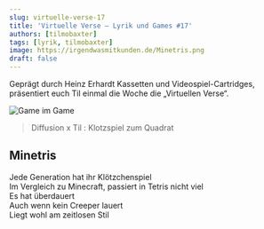 ```yaml
---
slug: virtuelle-verse-17
title: 'Virtuelle Verse – Lyrik und Games #17'
authors: [tilmobaxter]
tags: [lyrik, tilmobaxter]
image: https://irgendwasmitkunden.de/Minetris.png
draft: false
---
```


Geprägt durch Heinz Erhardt Kassetten und Videospiel-Cartridges, präsentiert euch Til einmal die Woche die „Virtuellen Verse“.
<!--truncate-->

![Game im Game](https://irgendwasmitkunden.de/Minetris.png)
> Diffusion x Til : Klotzspiel zum Quadrat

## Minetris

Jede Generation hat ihr Klötzchenspiel  
Im Vergleich zu Minecraft, passiert in Tetris nicht viel  
Es hat überdauert  
Auch wenn kein Creeper lauert  
Liegt wohl am zeitlosen Stil  